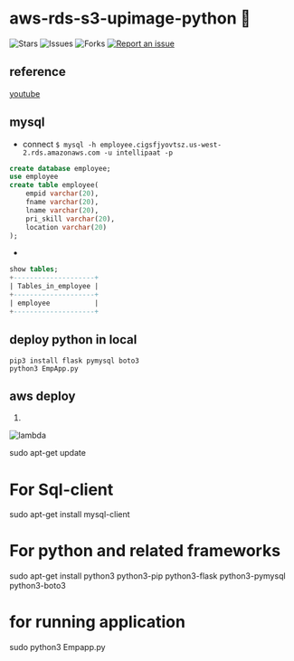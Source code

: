 # aws-rds-s3-upimage-python 🐳

![Stars](https://img.shields.io/github/stars/tquangdo/aws-rds-s3-upimage-python?color=f05340)
![Issues](https://img.shields.io/github/issues/tquangdo/aws-rds-s3-upimage-python?color=f05340)
![Forks](https://img.shields.io/github/forks/tquangdo/aws-rds-s3-upimage-python?color=f05340)
[![Report an issue](https://img.shields.io/badge/Support-Issues-green)](https://github.com/tquangdo/aws-rds-s3-upimage-python/issues/new)

## reference
[youtube](https://trungquandev.com/viet-mot-crud-api-su-dung-serverless-framework-dynamodb/)

## mysql
+ connect `$ mysql -h employee.cigsfjyovtsz.us-west-2.rds.amazonaws.com -u intellipaat -p`
```sql
create database employee;
use employee
create table employee(
    empid varchar(20),
    fname varchar(20),
    lname varchar(20),
    pri_skill varchar(20),
    location varchar(20)
);
```
+
```sql
show tables;
+--------------------+
| Tables_in_employee |
+--------------------+
| employee           |
+--------------------+
```

## deploy python in local
```shell
pip3 install flask pymysql boto3
python3 EmpApp.py
```

## aws deploy
1. 
![lambda](screenshots/lambda.png)


sudo apt-get update
# For Sql-client
sudo apt-get install mysql-client

# For python and related frameworks

sudo apt-get install python3 python3-pip python3-flask python3-pymysql python3-boto3

# for running application
sudo python3 Empapp.py
